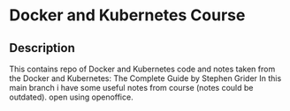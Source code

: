 # Docker and Kubernetes Course
## Description
This contains repo of Docker and Kubernetes code and notes taken from the Docker and Kubernetes: The Complete Guide by Stephen Grider
In this main branch i have some useful notes from course (notes could be outdated). open using openoffice.

